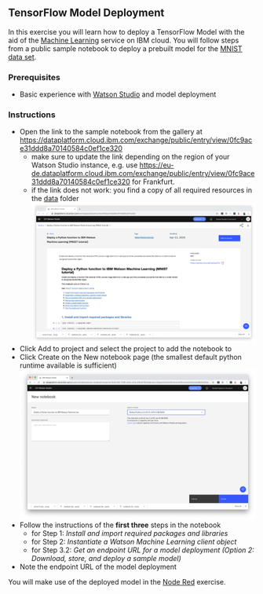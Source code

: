 ## TensorFlow Model Deployment

In this exercise you will learn how to deploy a TensorFlow Model with the aid of the [Machine Learning](https://cloud.ibm.com/catalog/services/machine-learning) service on IBM cloud.  You will follow steps from a public sample notebook to deploy a prebuilt model for the [MNIST data set](https://en.wikipedia.org/wiki/MNIST_database).

### Prerequisites
- Basic experience with [Watson Studio](https://dataplatform.cloud.ibm.com) and model deployment

### Instructions
- Open the link to the sample notebook from the gallery at https://dataplatform.cloud.ibm.com/exchange/public/entry/view/0fc9ace31ddd8a70140584c0ef1ce320
  - make sure to update the link depending on the region of your Watson Studio instance, e.g. use https://eu-de.dataplatform.cloud.ibm.com/exchange/public/entry/view/0fc9ace31ddd8a70140584c0ef1ce320 for Frankfurt.
  - if the link does not work: you find a copy of all required resources in the [data](./data) folder
![](./screenshots/1.png)
- Click Add to project and select the project to add the notebook to
- Click Create on the New notebook page (the smallest default python runtime available is sufficient)
![](./screenshots/2.png)
- Follow the instructions of the **first three** steps in the notebook
  - for Step 1:  _Install and import required packages and libraries_
  - for Step 2: _Instantiate a Watson Machine Learning client object_
  - for Step 3.2: _Get an endpoint URL for a model deployment (Option 2: Download, store, and deploy a sample model)_ 
- Note the endpoint URL of the model deployment

You will make use of the deployed model in the [Node Red](../node-red/) exercise.
